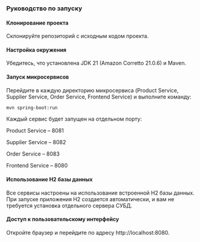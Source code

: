 ### Руководство по запуску

#### Клонирование проекта
Склонируйте репозиторий с исходным кодом проекта.

#### Настройка окружения
Убедитесь, что установлена JDK 21 (Amazon Corretto 21.0.6) и Maven.

#### Запуск микросервисов
Перейдите в каждую директорию микросервиса (Product Service, Supplier Service, Order Service, Frontend Service) и выполните команду:

```bash
mvn spring-boot:run
```

Каждый сервис будет запущен на отдельном порту:

Product Service – 8081

Supplier Service – 8082

Order Service – 8083

Frontend Service – 8080

#### Использование H2 базы данных
Все сервисы настроены на использование встроенной H2 базы данных. При запуске приложения H2 создается автоматически, и вам не требуется установка отдельного сервера СУБД.

#### Доступ к пользовательскому интерфейсу
Откройте браузер и перейдите по адресу http://localhost:8080.
